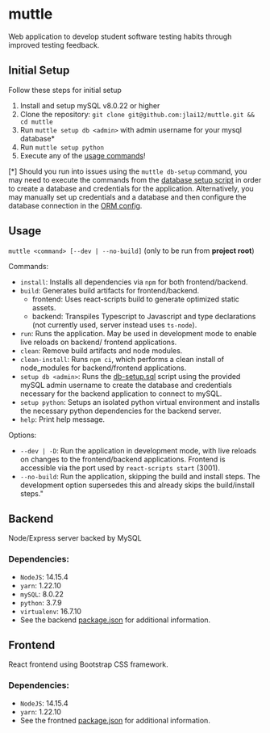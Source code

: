 # muttle
Web application to develop student software testing habits through improved testing feedback.

## Initial Setup
Follow these steps for initial setup

1. Install and setup mySQL v8.0.22 or higher
2. Clone the repository: `git clone git@github.com:jlai12/muttle.git && cd muttle`
3. Run `muttle setup db <admin>` with admin username for your mysql database*
4. Run `muttle setup python`
5. Execute any of the [usage commands](#usage)!

[*] Should you run into issues using the `muttle db-setup` command, you may need to execute the
commands from the [database setup script](/scripts/db-setup.sql) in order to create a database and
credentials for the application. Alternatively, you may manually set up credentials and a database
and then configure the database connection in the [ORM config](backend/ormconfig.json).

## Usage
`muttle <command> [--dev | --no-build]` (only to be run from **project root**)

Commands:
 * `install`: Installs all dependencies via `npm` for both frontend/backend.
 * `build`: Generates build artifacts for frontend/backend.
   * frontend: Uses react-scripts build to generate optimized static assets.
   * backend: Transpiles Typescript to Javascript and type declarations (not currently used, server
     instead uses `ts-node`).
* `run`: Runs the application. May be used in development mode to enable live reloads on backend/
  frontend applications.
* `clean`: Remove build artifacts and node modules.
* `clean-install`: Runs `npm ci`, which performs a clean install of node_modules for backend/frontend
   applications.
* `setup db <admin>`: Runs the [db-setup.sql](/scripts/db-setup.sql) script using the provided mySQL
   admin username to create the database and credentials necessary for the backend application to
   connect to mySQL.
* `setup python`: Setups an isolated python virtual environment and installs the necessary python
   dependencies for the backend server.
* `help`: Print help message.

Options:
 * `--dev | -D`: Run the application in development mode, with live reloads  on changes to the 
 frontend/backend applications. Frontend is accessible via the port used by `react-scripts start`
 (3001).
 * `--no-build`: Run the application, skipping the build and install steps. The development option
 supersedes this and already skips the build/install steps."


## Backend
Node/Express server backed by MySQL

### Dependencies:
* `NodeJS`: 14.15.4
* `yarn`: 1.22.10
* `mySQL`: 8.0.22
* `python`: 3.7.9
* `virtualenv`: 16.7.10
* See the backend [package.json](backend/package.json) for additional information.

## Frontend
React frontend using Bootstrap CSS framework.

### Dependencies:
* `NodeJS`: 14.15.4
* `yarn`: 1.22.10
* See the frontned [package.json](frontend/package.json) for additional information.

